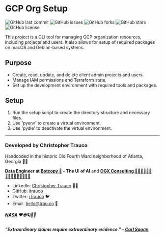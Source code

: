 
#  GCP Org Setup

![GitHub last commit](https://img.shields.io/github/last-commit/itrauco/gcp-org-setup)
![GitHub issues](https://img.shields.io/github/issues/itrauco/gcp-org-setup)
![GitHub forks](https://img.shields.io/github/forks/itrauco/gcp-org-setup)
![GitHub stars](https://img.shields.io/github/stars/itrauco/gcp-org-setup)
![GitHub license](https://img.shields.io/github/license/itrauco/gcp-org-setup)

This project is a CLI tool for managing GCP organization resources, including projects and users. It also allows for setup of required packages on macOS and Debian-based systems.

## Purpose

- Create, read, update, and delete client admin projects and users.
- Manage IAM permissions and Terraform state.
- Set up the development environment with required tools and packages.

## Setup

1. Run the setup script to create the directory structure and necessary files.
2. Use 'pyenv' to create a virtual environment.
3. Use 'pydie' to deactivate the virtual environment.

---

### Developed by Christopher Trauco

Handcoded in the historic Old Fourth Ward neighborhood of Atlanta, Georgia 🍑📍

**Data Engineer at [Botcopy 🤖](https://www.botcopy.com) - The UI of AI** and **[OGX Consulting 🧑🏻‍💻🧑🏼‍💻🧑🏽‍💻🧑🏾‍💻🧑🏿‍💻](https://www.weareogx.com)**

- LinkedIn: [Christopher Trauco](https://www.linkedin.com/in/christophertrauco/) 👨‍💻
- GitHub: [itrauco](https://github.com/itrauco)
- Twitter: [iTrauco](https://twitter.com/iTrauco) 🐦
- Email: [hello@trau.co](mailto:hello@trau.co) 📧

##### [NASA](https://www.nasa.gov) ❤️🤓🪐🚀🌌

##### "Extraordinary claims require extraordinary evidence." - [Carl Sagan](https://saganinstitute.com)


